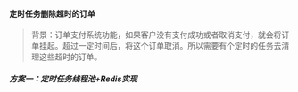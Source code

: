 #### 定时任务删除超时的订单

> 背景：订单支付系统功能，如果客户没有支付成功或者取消支付，就会将订单挂起。超过一定时间后，将这个订单取消。所以需要有个定时的任务去清理这些超时的订单。



##### 方案一：定时任务线程池+Redis实现

